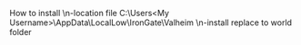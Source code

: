 How to install
\n-location file C:\Users\<My Username>\AppData\LocalLow\IronGate\Valheim
\n-install replace to world folder
